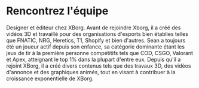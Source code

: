 # Rencontrez l'équipe

Designer et éditeur chez XBorg. Avant de rejoindre Xborg, il a créé des vidéos 3D et travaillé pour des organisations d'esports bien établies telles que FNATIC, NRG, Heretics, T1, Shopify et bien d'autres. Sean a toujours été un joueur actif depuis son enfance, sa catégorie dominante étant les jeux de tir à la première personne compétitifs tels que COD, CSGO, Valorant et Apex, atteignant le top 1% dans la plupart d'entre eux. Depuis qu'il a rejoint XBorg, il a créé divers contenus tels que des travaux 3D, des vidéos d'annonce et des graphiques animés, tout en visant à contribuer à la croissance exponentielle de XBorg.